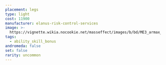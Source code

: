 ```yaml
---
placement: legs
type: light
cost: 11900
manufacturer: elanus-risk-control-services
image: >-
  https://vignette.wikia.nocookie.net/masseffect/images/b/bd/ME3_armax_arsenal_legs.png/revision/latest/scale-to-width-down/100?cb=20120314171803
tags:
  - ability_skill_bonus
andromeda: false
set: false
rarity: uncommon
---
```


